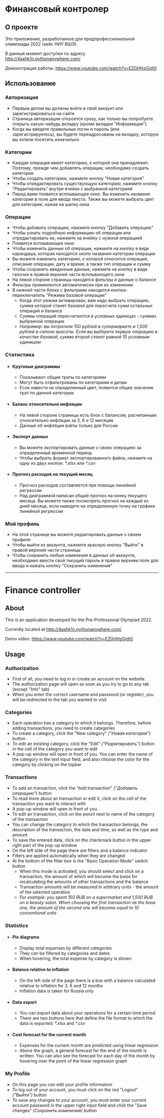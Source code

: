 # Финансовый контролер

## О проекте
Это приложение, разработанное для предпрофессиональной 
олимпиады 2022 (кейс НИУ ВШЭ).

В данный момент доступен по адресу 
http://4ashk1n.pythonanywhere.com/

Демонстрация работы: 
https://www.youtube.com/watch?v=EZGHHzGjdt0

## Использование

### Авторизация
- Первым делом вы должны войти в свой аккаунт 
или зарегистрироваться на сайте
- Страница авторизации откроется сразу, как только
вы попробуете открыть какую-нибудь вкладку
(кроме вкладки "Информация")
- Когда вы введете правильные логин и пароль
(или зарегистрируетесь), вы будете переадресованы на
вкладку, которую вы хотели посетить изначально

### Категории
- Каждая операция имеет категорию, к которой она
принадлежит. Поэтому, прежде чем добавлять операции,
необходимо создать категории
- Чтобы создать категорию, нажмите кнопку "Новая категория"
- Чтобы отредактировать существующую категорию, нажмите
кнопку "Редактировать" внутри ячейки с выбранной категорией
- Перед вами появится всплывающее окно. Вы изменить название
категории в поле для ввода текста. Также вы можете выбрать цвет
для категории, нажав на шапку окна

### Операции
- Чтобы добавить операцию, нажмите кнопку "Добавить операцию"
- Чтобы узнать подробную информацию об операции или отредактировать
ее, нажмите на ячейку с нужной операцией
- Появится всплывающее окно
- Чтобы изменить данные об операции, нажмите на кнопку в виде
карандаша, которая находится около названия категории операции
- Вы можете изменить категорию, к которой относится операция,
описание операции, дату и время, а также тип операции и сумму
- Чтобы сохранить введенные данные, нажмите на кнопку в виде
галочки в правой верхней части всплывающего окна
- На левой стороне страницы находятся фильтры и данные о балансе
- Фильтры применяются автоматически при их изменении
- В нижней части блока с фильтрами находится кнопка-переключатель
"Режима базовой операции"
    - Когда этот режим активирован, вам надо выбрать операцию,
    сумма которой станет базовой для пересчета сумм
    остальных операций и баланса
    - Суммы операций пересчитаются в условных единицах -
    суммах выбранной операции
    - _Например: вы потратили 150 рублей в супермаркете и
    1,500 рублей в салоне красоты. Если вы выберете первую
    операцию в качестве базовой, сумма второй станет
    равной 10 условным единицам_
   
### Статистика
- #### Круговые диаграммы
    - Показывают общие траты по категориям
    - Могут быть отфильтрованы по категориям и датам
    - Если навести на определенный цвет, появится общее
    значение трат по данной категории
- #### Баланс относительно инфляции
    - На левой стороне страницы есть блок с балансом, 
    расчитанным относительно инфляции за 3, 6 и 12 месяцев
    - Данные об инфляции взяты только для России
- #### Экспорт данных
    - Вы можете экспортировать данные о своих операциях
    за определенный временной период
    - Чтобы выбрать формат экспортированного файла, нажмите
    на одну из двух кнопок: _*.xlsx_ или _*.csv_
- #### Прогноз расходов на текущий месяц
    - Прогноз расходов составляется при помощи линейной регрессии
    - Над диаграммой написан общий прогноз на конец текущего 
    месяца. Вы можете также посмотреть прогноз на каждый
    из дней месяца, если наведете на определенную точку
    на графике линейной регрессии

### Мой профиль
- На этой странице вы можете редактировать данные 
о своем профиле
- Чтобы выйти из аккаунта, нажмите красную кнопку
"Выйти" в правой верхней части страницы
- Чтобы сохранить любые изменения в данных об
аккаунте, необходимо ввести свой текущий пароль 
в правое верхнее поле для ввода и нажать кнопку
"Сохранить изменения"


---
# Finance controller

## About
This is an application developed
for the Pre-Professional Olympiad 2022.

Currently located at
http://4ashk1n.pythonanywhere.com/

Demo video:
https://www.youtube.com/watch?v=EZGHHzGjdt0
## Usage

### Authorization
- First of all, you need to log in or 
create an account on the website.
- The authorization page will open as soon 
as you try to go to any tab (except "Info" tab)
- When you enter the correct username and password 
(or register), you will be redirected to the tab 
you wanted to visit 

### Categories
- Each operation has a category to which it belongs. 
Therefore, before adding transactions, you need to 
create categories
- To create a category, click the "New category" 
_("Новая категория")_ button
- To edit an existing category, click the "Edit" _("Редактировать")_
 button in the cell of the category you want to edit
- A pop-up window will open in front of you.
 You can enter the name of the category 
 in the text input field, and also choose 
 the color for the category by clicking on 
 the topbar
 
 ### Transactions
- To add an transaction, click the "Add transaction" 
_("Добавить операцию")_ button
- To read more about an transaction or edit it, click 
on the cell of the transaction you want to interact with
- A pop-up window will open in front of you.
- To edit an transaction, click on the pencil next to
 name of the category of the transaction
- You can change the category to which the transaction belongs, 
the description of the transaction, the date and time, as well 
as the type and amount
- To save the entered data, click on the checkmark button in 
the upper right part of the pop-up window
- On the left side of the page there are filters and a balance indicator
- Filters are applied automatically when they are changed
- At the bottom of the filter box is the "Basic Operation Mode" 
switch button
    - When this mode is activated, you should select and click on 
    a transaction, the amount of which will become the basis 
    for recalculating the amounts of other transactions and the balance
    - Transaction amounts will be measured in arbitrary units - the 
    amount of the selected operation
    - _For example: you spent 150 RUB on a supermarket and 
    1,500 RUB on a beauty salon. When choosing the first 
    transaction as the base one, the amount of the second 
    one will become equal to 10 conventional units_

### Statistics

- #### Pie diagrams
    - Display total expenses by different categories
    - They can be filtered by categories and dates
    - When hovering, the total expense by category is shown

- #### Balance relative to inflation
    - On the left side of the page there is a box with a 
    balance calculated relative to inflation for 3, 6 and 
    12 months
    - Inflation data is taken for Russia only

- #### Data export
    - You can export data about your operations for a certain 
    time period
    - There are two buttons here that define the file format 
    to which the data is exported: _*.xlsx_ and _*.csv_
    
- #### Cost forecast for the current month
    - Expenses for the current month are predicted using 
    linear regression
    - Above the graph, a general forecast for the end of 
    the month is written. You can also see the forecast 
    for each day of the month by hovering over the point
     of the linear regression graph

### My Profile
- On this page you can edit your profile information
- To log out of your account, you must click on the 
red "Logout" _("Выйти")_ button
- To save any changes to your account, you must enter 
your current account password in the upper right input
 field and click the "Save changes" _(Сохранить изменения)_ button
 
 